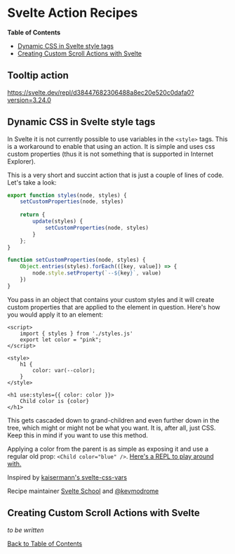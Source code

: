 # Svelte Action Recipes

<!-- START doctoc generated TOC please keep comment here to allow auto update -->
<!-- DON'T EDIT THIS SECTION, INSTEAD RE-RUN doctoc TO UPDATE -->
**Table of Contents**

- [Dynamic CSS in Svelte style tags](#dynamic-css-in-svelte-style-tags)
- [Creating Custom Scroll Actions with Svelte](#creating-custom-scroll-actions-with-svelte)

<!-- END doctoc generated TOC please keep comment here to allow auto update -->

## Tooltip action

https://svelte.dev/repl/d38447682306488a8ec20e520c0dafa0?version=3.24.0

## Dynamic CSS in Svelte style tags

In Svelte it is not currently possible to use variables in the `<style>` tags. This is a workaround to enable that using an action. It is simple and uses css custom properties (thus it is not something that is supported in Internet Explorer).

This is a very short and succint action that is just a couple of lines of code. Let's take a look:

```js
export function styles(node, styles) {
	setCustomProperties(node, styles)
	
	return {
		update(styles) {
			setCustomProperties(node, styles)
		}
	};
}

function setCustomProperties(node, styles) {
	Object.entries(styles).forEach(([key, value]) => {
		node.style.setProperty(`--${key}`, value)
	})
}
```

You pass in an object that contains your custom styles and it will create custom properties that are applied to the element in question. Here's how you would apply it to an element:

```svelte
<script>
	import { styles } from './styles.js'
	export let color = "pink";
</script>

<style>
	h1 {
		color: var(--color);
	}
</style>

<h1 use:styles={{ color: color }}>
	Child color is {color}
</h1>
```

This gets cascaded down to grand-children and even further down in the tree, which might or might not be what you want. It is, after all, just CSS. Keep this in mind if you want to use this method.

Applying a color from the parent is as simple as exposing it and use a regular old prop: `<Child color="blue" />`. [Here's a REPL to play around with.](https://svelte.dev/repl/154d60d78b8e47eab06519bd24e5eca0?version=3.23.2)

Inspired by [kaisermann's svelte-css-vars](https://github.com/kaisermann/svelte-css-vars)

Recipe maintainer [Svelte School](https://svelte.school) and [@kevmodrome](https://github.com/kevmodrome)

## Creating Custom Scroll Actions with Svelte

_to be written_

[Back to Table of Contents](https://github.com/svelte-society/recipes-mvp#table-of-contents)
